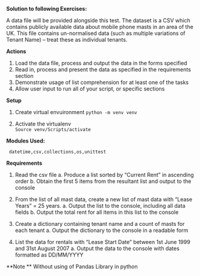 
**Solution to following Exercises:**

A data file will be provided alongside this test. The dataset is a CSV which contains publicly available data about mobile phone masts in an area of the UK. This file contains un-normalised data (such as multiple variations of Tenant Name) – treat these as individual tenants.

**Actions**

1.	Load the data file, process and output the data in the forms specified
2.	Read in, process and present the data as specified in the requirements section
3.	Demonstrate usage of list comprehension for at least one of the tasks
4.	Allow user input to run all of your script, or specific sections

**Setup**

1. Create virtual envuironment
                   `python -m venv venv`
                   
2. Activate the virtualenv        
                  `Source venv/Scripts/activate`
                  
**Modules Used:**

     datetime,csv,collections,os,unittest
                  
**Requirements**

1.  Read the csv file
a.	Produce a list sorted by “Current Rent” in ascending order
b.	Obtain the first 5 items from the resultant list and output to the console

2.	From the list of all mast data, create a new list of mast data with “Lease Years” = 25 years.
a.	Output the list to the console, including all data fields
b.	Output the total rent for all items in this list to the console

3.	Create a dictionary containing tenant name and a count of masts for each tenant
a.	Output the dictionary to the console in a readable form

4.	List the data for rentals with “Lease Start Date” between 1st June 1999 and 31st August 2007
a.	Output the data to the console with dates formatted as DD/MM/YYYY

**Note **
    Without using of Pandas Library in python




